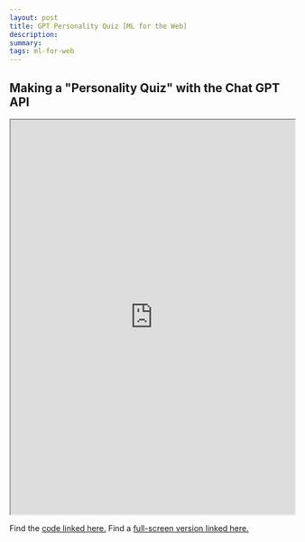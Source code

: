 ```yaml
---
layout: post
title: GPT Personality Quiz [ML for the Web]
description: 
summary: 
tags: ml-for-web
---
```

<h2>Making a "Personality Quiz" with the Chat GPT API</h2>

<iframe src="https://editor.p5js.org/hafferty/full/W38Hh2XUS" width=100% height=700px>
</iframe>

Find the <a href="https://editor.p5js.org/hafferty/sketches/W38Hh2XUS">code linked here.</a> 
Find a <a href="https://editor.p5js.org/hafferty/full/W38Hh2XUS">full-screen version linked here.</a>
